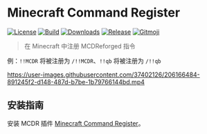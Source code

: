 # Minecraft Command Register

[![License](https://shields.io/github/license/AnzhiZhang/MCDRCommandFabric?label=License)](https://github.com/AnzhiZhang/MCDRCommandFabric/blob/master/LICENSE)
[![Build](https://img.shields.io/github/actions/workflow/status/AnzhiZhang/MCDRCommandFabric/build.yml?label=Build&branch=master)](https://github.com/AnzhiZhang/MCDRCommandFabric/actions/workflows/release.yml)
[![Downloads](https://shields.io/github/downloads/AnzhiZhang/MCDRCommandFabric/total?label=Downloads)](https://github.com/AnzhiZhang/MCDRCommandFabric/releases)
[![Release](https://shields.io/github/v/release/AnzhiZhang/MCDRCommandFabric?display_name=tag&include_prereleases&label=Release)](https://github.com/AnzhiZhang/MCDRCommandFabric/releases/latest)
[![Gitmoji](https://img.shields.io/badge/gitmoji-%20😜%20😍-FFDD67.svg)](https://gitmoji.dev/)

> 在 Minecraft 中注册 MCDReforged 指令

例：`!!MCDR` 将被注册为 `/!!MCDR`、`!!qb` 将被注册为 `/!!qb`

<https://user-images.githubusercontent.com/37402126/206166484-891245f2-d148-487d-b7be-1b79766144bd.mp4>

## 安装指南

安装 MCDR 插件 [Minecraft Command Register](https://github.com/AnzhiZhang/MCDReforgedPlugins/tree/master/minecraft_command_register)。
